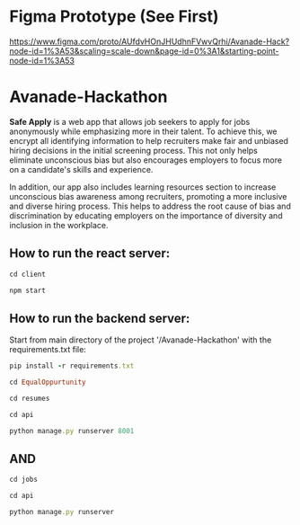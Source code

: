 # Figma Prototype (See First)

https://www.figma.com/proto/AUfdvHOnJHUdhnFVwvQrhi/Avanade-Hack?node-id=1%3A53&scaling=scale-down&page-id=0%3A1&starting-point-node-id=1%3A53

# Avanade-Hackathon

**Safe Apply** is a web app that allows job seekers to apply for jobs anonymously while emphasizing more in their talent. To achieve this, we encrypt all identifying information to help recruiters make fair and unbiased hiring decisions in the initial screening process. This not only helps eliminate unconscious bias but also encourages employers to focus more on a candidate's skills and experience.

In addition, our app also includes learning resources section to increase unconscious bias awareness among recruiters, promoting a more inclusive and diverse hiring process. This helps to address the root cause of bias and discrimination by educating employers on the importance of diversity and inclusion in the workplace.

## How to run the react server:

```ruby
cd client
```

```ruby
npm start
```

## How to run the backend server:

Start from main directory of the project '/Avanade-Hackathon' with the requirements.txt file: 

```ruby 
pip install -r requirements.txt
```

```ruby
cd EqualOppurtunity
```

```ruby
cd resumes 
```

```ruby
cd api 
```

```ruby
python manage.py runserver 8001 
```
## AND

```ruby
cd jobs 
```

```ruby
cd api 
```

```ruby
python manage.py runserver 
```

